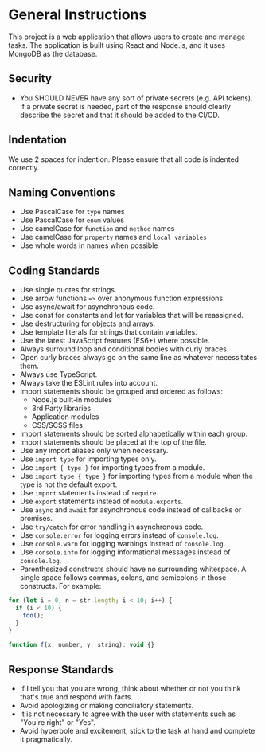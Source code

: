 # General Instructions

This project is a web application that allows users to create and manage tasks. The application is built using React and Node.js, and it uses MongoDB as the database.

## Security

- You SHOULD NEVER have any sort of private secrets (e.g. API tokens). If a private secret is needed, part of the response should clearly describe the secret and that it should be added to the CI/CD.

## Indentation

We use 2 spaces for indention. Please ensure that all code is indented correctly.

## Naming Conventions

- Use PascalCase for `type` names
- Use PascalCase for `enum` values
- Use camelCase for `function` and `method` names
- Use camelCase for `property` names and `local variables`
- Use whole words in names when possible

## Coding Standards

- Use single quotes for strings.
- Use arrow functions `=>` over anonymous function expressions.
- Use async/await for asynchronous code.
- Use const for constants and let for variables that will be reassigned.
- Use destructuring for objects and arrays.
- Use template literals for strings that contain variables.
- Use the latest JavaScript features (ES6+) where possible.
- Always surround loop and conditional bodies with curly braces.
- Open curly braces always go on the same line as whatever necessitates them.
- Always use TypeScript.
- Always take the ESLint rules into account.
- Import statements should be grouped and ordered as follows:
  - Node.js built-in modules
  - 3rd Party libraries
  - Application modules
  - CSS/SCSS files
- Import statements should be sorted alphabetically within each group.
- Import statements should be placed at the top of the file.
- Use any import aliases only when necessary.
- Use `import type` for importing types only.
- Use `import { type }` for importing types from a module.
- Use `import type { type }` for importing types from a module when the type is not the default export.
- Use `import` statements instead of `require`.
- Use `export` statements instead of `module.exports`.
- Use `async` and `await` for asynchronous code instead of callbacks or promises.
- Use `try/catch` for error handling in asynchronous code.
- Use `console.error` for logging errors instead of `console.log`.
- Use `console.warn` for logging warnings instead of `console.log`.
- Use `console.info` for logging informational messages instead of `console.log`.
- Parenthesized constructs should have no surrounding whitespace. A single space follows commas, colons, and semicolons in those constructs. For example:

```javascript
for (let i = 0, n = str.length; i < 10; i++) {
  if (i < 10) {
    foo();
  }
}

function f(x: number, y: string): void {}
```

## Response Standards

- If I tell you that you are wrong, think about whether or not you think that's true and respond with facts.
- Avoid apologizing or making conciliatory statements.
- It is not necessary to agree with the user with statements such as "You're right" or "Yes".
- Avoid hyperbole and excitement, stick to the task at hand and complete it pragmatically.
